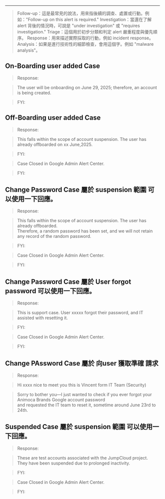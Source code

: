 ----------------------------------------------------------------------------------------------------
> Follow-up：這是最常見的說法，用來指後續的調查、處置或行動。例如："Follow-up on this alert is required."
> Investigation：當還在了解 alert 背後的情況時，可說是 "under investigation" 或 "requires investigation."
> Triage：這個用於初步分類和判定 alert 嚴重程度與優先順序。
> Response：用來描述實際採取的行動，例如 incident response。
> Analysis：如果是進行技術性的細節檢查，會用這個字。例如 "malware analysis"。


## On-Boarding user added Case  
> Response:  

> The user will be onboarding on June 29, 2025; therefore, an account is being created.  

> FYI:

## Off-Boarding user added Case  
> Response:  

> This falls within the scope of account suspension. The user has already offboarded on xx June,2025.  

> FYI:  

> Case Closed in Google Admin Alert Center.  

> FYI:  

## Change Password Case 屬於 suspension 範圍 可以使用一下回應。  

> Response:  

> This falls within the scope of account suspension. The user has already offboarded.  
> Therefore, a random password has been set, and we will not retain any record of the random password.  

> FYI:  

> Case Closed in Google Admin Alert Center.  

> FYI:  

## Change Password Case 屬於 User forgot password 可以使用一下回應。  

> Response:  

> This is support case. User xxxxx forgot their password, and IT assisted with resetting it.  

> FYI:  

> Case Closed in Google Admin Alert Center.  

> FYI:  

## Change PAssword Case 屬於 向user 獲取準確 請求  
> Response:  

> Hi xxxx nice to meet you this is Vincent form IT Team (Security)  

> Sorry to bother you—I just wanted to check if you ever forgot your Animoca Brands Google account password  
> and requested the IT team to reset it, sometime around June 23rd to 24th.  

## Suspended Case 屬於 suspension 範圍 可以使用一下回應。  
> Response:  

> These are test accounts associated with the JumpCloud project.  
> They have been suspended due to prolonged inactivity.  

> FYI:  

> Case Closed in Google Admin Alert Center.  

> FYI:  



